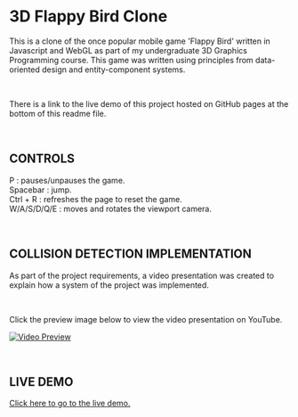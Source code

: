 # 3D Flappy Bird Clone

This is a clone of the once popular mobile game 'Flappy Bird' written in Javascript and WebGL as part of my undergraduate 3D Graphics Programming course. This game was written using principles from data-oriented design and entity-component systems.

&nbsp;

There is a link to the live demo of this project hosted on GitHub pages at the bottom of this readme file.

&nbsp;
&nbsp;

## CONTROLS

P : pauses/unpauses the game.  
Spacebar : jump.  
Ctrl + R : refreshes the page to reset the game.  
W/A/S/D/Q/E : moves and rotates the viewport camera.  

&nbsp;
&nbsp;

## COLLISION DETECTION IMPLEMENTATION

As part of the project requirements, a video presentation was created to explain how a system of the project was implemented.

&nbsp;

Click the preview image below to view the video presentation on YouTube.



[![Video Preview](https://img.youtube.com/vi/os8r4dsOqdU/maxresdefault.jpg)](https://youtu.be/os8r4dsOqdU?si=MbixZL-qa9WHJOYB)

&nbsp;
&nbsp;

## LIVE DEMO

[Click here to go to the live demo.](https://bingjetli.github.io/comp4302-final-project/main.html)
